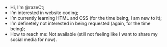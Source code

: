 - Hi, I’m @razeCt;
- I’m interested in website coding;
- I’m currently learning HTML and CSS (for the time being, I am new to it);
- I’m definetely not interested in being requested (again, for the time being);
- How to reach me: Not available (still not feeling like I want to share my social media for now).

<!---
razeCt/razeCt is a ✨ special ✨ repository because its `README.md` (this file) appears on your GitHub profile.
You can click the Preview link to take a look at your changes.
--->
